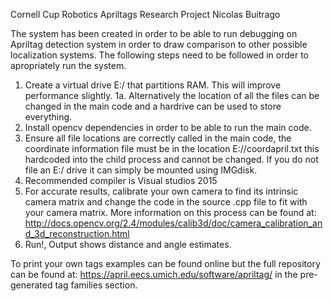 Cornell Cup Robotics
Apriltags Research Project
Nicolas Buitrago

The system has been created in order to be able to run debugging on Apriltag detection system in order to draw comparison to other possible localization systems.
The following steps need to be followed in order to apropriately run the system.
1. Create a virtual drive E:/ that partitions RAM. This will improve performance slightly.
1a. Alternatively the location of all the files can be changed in the main code and a hardrive can be used to store everything.
2. Install opencv dependencies in order to be able to run the main code.
3. Ensure all file locations are correctly called in the main code, the coordinate information file must be in the location E://coordapril.txt this hardcoded into the child process and cannot be changed. If you do not file an E:/ drive it can simply be mounted using IMGdisk.
4. Recommended compiler is Visual studios 2015
5. For accurate results, calibrate your own camera to find its intrinsic camera matrix and change the code in the source .cpp file to fit with your camera matrix. More information on this process can be found at: http://docs.opencv.org/2.4/modules/calib3d/doc/camera_calibration_and_3d_reconstruction.html
6. Run!, Output shows distance and angle estimates. 

To print your own tags examples can be found online but the full repository can be found at: https://april.eecs.umich.edu/software/apriltag/
in the pre-generated tag families section.
